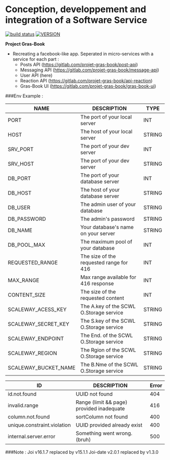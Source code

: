 # Conception, developpement and integration of a Software Service

[![build status](https://gitlab.com/projet-gras-book/user-api/badges/master/build.svg)]()
[![VERSION](https://img.shields.io/static/v1?label=npm&message=1.0.0&color=blue)]()

**Project Gras-Book**

- Recreating a facebook-like app. Seperated in micro-services with a service for each part :
  - Posts API (https://gitlab.com/projet-gras-book/post-api)
  - Messaging API (https://gitlab.com/projet-gras-book/message-api)
  - User API (here)
  - Reaction API (https://gitlab.com/projet-gras-book/api-reaction)
  - Gras-Book UI (https://gitlab.com/projet-gras-book/gras-book-ui)

###Env Example :

| **NAME**             | **DESCRIPTION**                         | **TYPE** |
| -------------------- | --------------------------------------- | -------- |
| PORT                 | The port of your local server           | INT      |
| HOST                 | The host of your local server           | STRING   |
| SRV_PORT             | The port of your dev server             | INT      |
| SRV_HOST             | The port of your dev server             | STRING   |
| DB_PORT              | The port of your database server        | INT      |
| DB_HOST              | The host of your database server        | STRING   |
| DB_USER              | The admin user of your database         | STRING   |
| DB_PASSWORD          | The admin's password                    | STRING   |
| DB_NAME              | Your database's name on your server     | STRING   |
| DB_POOL_MAX          | The maximum pool of your database       | INT      |
| REQUESTED_RANGE      | The size of the requested range for 416 | INT      |
| MAX_RANGE            | Max range available for 416 response    | INT      |
| CONTENT_SIZE         | The size of the requested content       | INT      |
| SCALEWAY_ACESS_KEY   | The A.key of the SCWL O.Storage service | STRING   |
| SCALEWAY_SECRET_KEY  | The S.key of the SCWL O.Storage service | STRING   |
| SCALEWAY_ENDPOINT    | The End. of the SCWL O.Storage service  | STRING   |
| SCALEWAY_REGION      | The Rgion of the SCWL O.Storage service | STRING   |
| SCALEWAY_BUCKET_NAME | The B.Nme of the SCWL O.Storage service | STRING   |

| **ID**                      | **DESCRIPTION**                           | **Error** |
| --------------------------- | ----------------------------------------- | --------- |
| id.not.found                | UUID not found                            | 404       |
| invalid.range               | Range (limit && page) provided inadequate | 416       |
| column.not.found            | sortColumn not found                      | 400       |
| unique.constraint.violation | UUID provided already exist               | 400       |
| internal.server.error       | Something went wrong. (bruh)              | 500       |

###Note :
Joi v16.1.7 replaced by v15.1.1
Joi-date v2.0.1 replaced by v1.3.0
